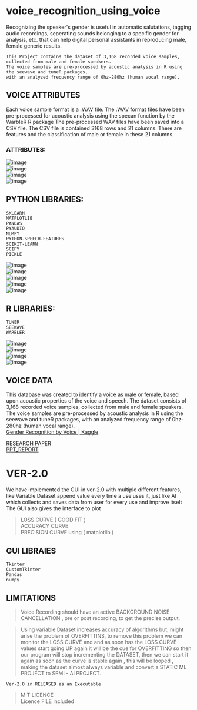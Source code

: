 # voice_recognition_using_voice
Recognizing the speaker's gender is useful in automatic salutations, tagging audio recordings, seperating sounds belonging to a specific gender for analysis, etc. that can help digital personal assistants in reproducing male, female generic results.  
```
This Project contains the dataset of 3,168 recorded voice samples, collected from male and female speakers.  
The voice samples are pre-processed by acoustic analysis in R using the seewave and tuneR packages,  
with an analyzed frequency range of 0hz-280hz (human vocal range).
```
  
 ## VOICE ATTRIBUTES  
 
Each voice sample format is a .WAV file. The .WAV format 
files have been pre-processed for acoustic analysis using the 
specan function by the WarbleR R package 
The pre-processed WAV files have been saved into a CSV 
file. The CSV file is contained 3168 rows and 21 columns. 
There are features and the classification of male or female in 
these 21 columns.
### ATTRIBUTES: 

![image](https://user-images.githubusercontent.com/114367518/219280414-9fa97e06-7387-4c2c-9949-3553c18d905d.png)    
![image](https://user-images.githubusercontent.com/114367518/219279987-58766ee2-f7e1-4fa4-881c-02acc8c9f692.png)  
![image](https://user-images.githubusercontent.com/114367518/219280012-e15613f6-ee44-4a48-99b9-c728d1eab976.png)  
![image](https://user-images.githubusercontent.com/114367518/219280036-b90541f0-1a92-441c-aaa6-31b68df84d60.png)  


## PYTHON LIBRARIES:
```
SKLEARN  
MATPLOTLIB    
PANDAS  
PYAUDIO  
NUMPY  
PYTHON-SPEECH-FEATURES  
SCIKIT-LEARN  
SCIPY  
PICKLE  
```
![image](https://user-images.githubusercontent.com/114367518/219280821-45ce97af-c991-45c0-ab71-95350b0f71ce.png)  
![image](https://user-images.githubusercontent.com/114367518/219280837-634c27d6-e0e5-4f0c-ae18-d6ea45fc6781.png)  
![image](https://user-images.githubusercontent.com/114367518/219280847-71be532c-15e2-4a34-97e7-2e729b048d5e.png)  
![image](https://user-images.githubusercontent.com/114367518/219280853-fbb8861e-b9df-4e14-9d28-a43d6a6aa1a1.png)  
![image](https://user-images.githubusercontent.com/114367518/219280864-b915ff34-74ee-44ec-adea-6c8211958303.png)  



## R LIBRARIES:

```
TUNER
SEEWAVE
WARBLER
```

![image](https://user-images.githubusercontent.com/114367518/219280982-fd4170cc-64af-408d-a518-5a3bd73c33cc.png)  
![image](https://user-images.githubusercontent.com/114367518/219280992-a6ecccd6-2207-40e0-8780-fda4b81a4a48.png)  
![image](https://user-images.githubusercontent.com/114367518/219280996-a5b69134-fa36-4122-ba5f-b3224c5e62cf.png)  
![image](https://user-images.githubusercontent.com/114367518/219281036-9c2cc0be-4dba-4a50-a58c-cd915e2b2d0e.png)  


## VOICE DATA 

This database was created to identify a voice as male or female, based upon acoustic properties of the voice and speech. The dataset consists of 3,168 recorded voice samples, collected from male and female speakers. The voice samples are pre-processed by acoustic analysis in R using the seewave and tuneR packages, with an analyzed frequency range of 0hz-280hz (human vocal range).  
[Gender Recognition by Voice | Kaggle](https://www.kaggle.com/datasets/primaryobjects/voicegender)  
  

[RESEARCH PAPER](https://drive.google.com/file/d/16EbNPzD8YwqQR0rYQOAS_SfUxIQHllXz/view?usp=sharing)  
[PPT_REPORT](https://drive.google.com/drive/folders/1ctAaZCYXuHrUk3IkxVOdwuSnJtoZUz8t?usp=sharing)


# VER-2.0  

We have implemented the GUI in ver-2.0 with multiple different features,  
like Variable Dataset append value every time a use uses it, just like AI which collects and saves data from user for every use and improve itselt   
The GUI also gives the interface to plot  
>LOSS CURVE ( GOOD FIT )  
>ACCURACY CURVE  
>PRECISION CURVE using ( matplotlib )   

## GUI LIBRAIES

```
Tkinter
CustomTkinter
Pandas
numpy

```
## LIMITATIONS

>Voice Recording should have an active BACKGROUND NOISE CANCELLATION , pre or post recording, to get the precise output.

>Using variable Dataset increases accuracy of algorithms but, might arise the problem of OVERFITTINS, to remove this problem we can monitor the LOSS CURVE and and as soon has the LOSS CURVE values start going UP again it will be the cue for OVERFITTING so then our program will stop incrementing the DATASET, then we can start it again as soon as the curve is stable again , this will be looped , making the dataset almost always variable and convert a STATIC ML PROJECT to SEMI - AI PROJECT. 


```
Ver-2.0 in RELEASED as an Executable
```
  
>MIT LICENCE   
>Licence FILE included





